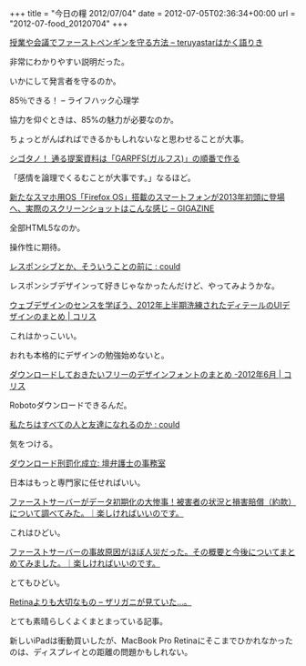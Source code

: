 +++
title = "今日の糧 2012/07/04"
date = 2012-07-05T02:36:34+00:00
url = "2012-07-food_20120704"
+++

<section> 

<div>
  <a href="http://d.hatena.ne.jp/teruyastar/20120629/1340898160">授業や会議でファーストペンギンを守る方法 &#8211; teruyastarはかく語りき</a>
</div>

非常にわかりやすい説明だった。
  
いかにして発言者を守るのか。</section> <section> 

<div>
  85％できる！ – ライフハック心理学
</div>

協力を仰ぐときは、85%の魅力が必要なのか。
  
ちょっとがんばればできるかもしれないなと思わせることが大事。</section> <section> 

<div>
  <a href="http://cyblog.jp/modules/weblogs/9955">シゴタノ！ 通る提案資料は「GARPFS(ガルフス)」の順番で作る</a>
</div>

「感情を論理でくるむことが大事です。」なるほど。</section> <section> 

<div>
  <a href="http://gigazine.net/news/20120704-firefox-os/">新たなスマホ用OS「Firefox OS」搭載のスマートフォンが2013年初頭に登場へ、実際のスクリーンショットはこんな感じ &#8211; GIGAZINE</a>
</div>

全部HTML5なのか。
  
操作性に期待。</section> <section> 

<div>
  <a href="http://www.yasuhisa.com/could/article/before-being-responsive/">レスポンシブとか、そういうことの前に : could</a>
</div>

レスポンシブデザインって好きじゃなかったんだけど、やってみようかな。</section> <section> 

<div>
  <a href="http://coliss.com/articles/build-websites/operation/design/showcase-ui-design-first-half-of-2012-by-dribble.html">ウェブデザインのセンスを学ぼう、2012年上半期洗練されたディテールのUIデザインのまとめ | コリス</a>
</div>

これはかっこいい。
  
おれも本格的にデザインの勉強始めないと。</section> <section> 

<div>
  <a href="http://coliss.com/articles/freebies/freebies-font-2012-jun.html">ダウンロードしておきたいフリーのデザインフォントのまとめ -2012年6月 | コリス</a>
</div>

Robotoダウンロードできるんだ。</section> <section> 

<div>
  <a href="http://www.yasuhisa.com/could/article/social-social-social/">私たちはすべての人と友達になれるのか : could</a>
</div>

気をつける。</section> <section> 

<div>
  <a href="http://danblog.cocolog-nifty.com/index/2012/06/post-2a23.html">ダウンロード刑罰化成立: 壇弁護士の事務室</a>
</div>

日本はもっと専門家に任せればいい。</section> <section> 

<div>
  <a href="http://www.susi-paku.com/pakupost-132.html">ファーストサーバーがデータ初期化の大惨事！被害者の状況と損害賠償（約款）について調べてみた。｜楽しければいいのです。</a>
</div>

これはひどい。</section> <section> 

<div>
  <a href="http://www.susi-paku.com/pakupost-133.html">ファーストサーバーの事故原因がほぼ人災だった。その概要と今後についてまとめてみました。｜楽しければいいのです。</a>
</div>

とてもひどい。</section> <section> 

<div>
  <a href="http://d.hatena.ne.jp/zariganitosh/20120621/macbook_pro_retina">Retinaよりも大切なもの &#8211; ザリガニが見ていた&#8230;。</a>
</div>

とても素晴らしくよくまとまっている記事。
  
新しいiPadは衝動買いしたが、MacBook Pro Retinaにそこまでひかれなかったのは、ディスプレイとの距離の問題かもしれない。</section>